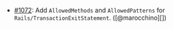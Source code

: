 * [#1072](https://github.com/rubocop/rubocop-rails/pull/1072): Add `AllowedMethods` and `AllowedPatterns` for `Rails/TransactionExitStatement`. ([@marocchino][])
